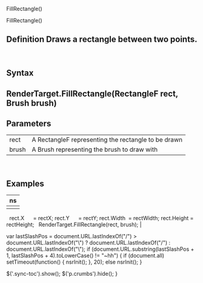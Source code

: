 ﻿


FillRectangle()









 


FillRectangle()















Definition
Draws a rectangle between two points.
------------------------------------------------


 


Syntax
------


RenderTarget.FillRectangle(RectangleF rect, Brush brush)
--------------------------------------------------------



Parameters
----------




|  |  |
| --- | --- |
| rect | A RectangleF representing the rectangle to be drawn |
| brush | A Brush representing the brush to draw with |



 




Examples
--------




| ns |
| --- |
|  | RectangleF rect = new RectangleF();
 
rect.X      = rectX;
rect.Y      = rectY;
rect.Width  = rectWidth;
rect.Height = rectHeight;
 
RenderTarget.FillRectangle(rect, brush); |






 
 var lastSlashPos = document.URL.lastIndexOf("/") &gt; document.URL.lastIndexOf("\\") ? document.URL.lastIndexOf("/") : document.URL.lastIndexOf("\\");
 if (document.URL.substring(lastSlashPos + 1, lastSlashPos + 4).toLowerCase() != "~hh") {
 if (document.all) setTimeout(function() {
 nsrInit();
 }, 20);
 else nsrInit();
 }
 
 
 $('.sync-toc').show();
 $('p.crumbs').hide();
 }
 
 
 



